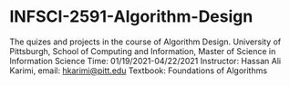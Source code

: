 # INFSCI-2591-Algorithm-Design
The quizes and projects in the course of Algorithm Design.
University of Pittsburgh, School of Computing and Information, Master of Science in Information Science
Time: 01/19/2021-04/22/2021
Instructor: Hassan Ali Karimi, email: hkarimi@pitt.edu
Textbook: Foundations of Algorithms
